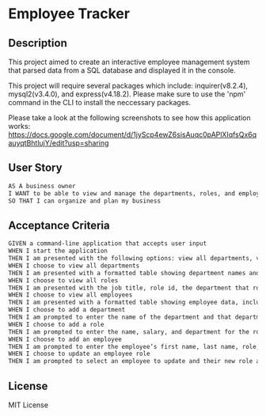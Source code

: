 # Employee Tracker

## Description


This project aimed to create an interactive employee management system that parsed data from a SQL database and displayed it in the console.

This project will require several packages which include: inquirer(v8.2.4), mysql2(v3.4.0), and express(v4.18.2). Please make sure to use the 'npm' command in the CLI to install the neccessary packages.

Please take a look at the following screenshots to see how this application works: https://docs.google.com/document/d/1jyScp4ewZ6sisAuqc0pAPlXIqfsQx6qauyqtBhtlujY/edit?usp=sharing


## User Story

```md
AS A business owner
I WANT to be able to view and manage the departments, roles, and employees in my company
SO THAT I can organize and plan my business
```


## Acceptance Criteria

```md
GIVEN a command-line application that accepts user input
WHEN I start the application
THEN I am presented with the following options: view all departments, view all roles, view all employees, add a department, add a role, add an employee, and update an employee role
WHEN I choose to view all departments
THEN I am presented with a formatted table showing department names and department ids
WHEN I choose to view all roles
THEN I am presented with the job title, role id, the department that role belongs to, and the salary for that role
WHEN I choose to view all employees
THEN I am presented with a formatted table showing employee data, including employee ids, first names, last names, job titles, departments, salaries, and managers that the employees report to
WHEN I choose to add a department
THEN I am prompted to enter the name of the department and that department is added to the database
WHEN I choose to add a role
THEN I am prompted to enter the name, salary, and department for the role and that role is added to the database
WHEN I choose to add an employee
THEN I am prompted to enter the employee’s first name, last name, role, and manager, and that employee is added to the database
WHEN I choose to update an employee role
THEN I am prompted to select an employee to update and their new role and this information is updated in the database 
```


## License
MIT License

